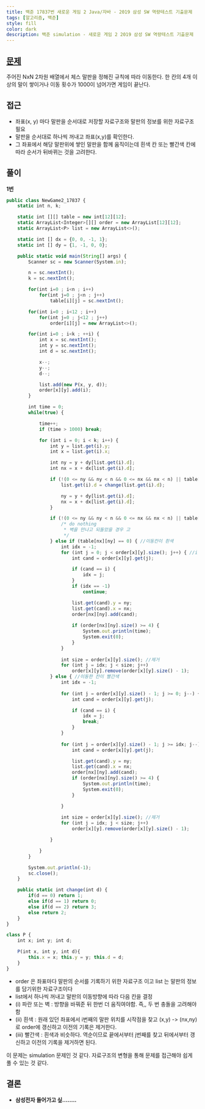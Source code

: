 ```yaml
---
title: 백준 17837번 새로운 게임 2 Java/자바 - 2019 삼성 SW 역량테스트 기출문제
tags: [알고리즘, 백준]
style: fill
color: dark
description: 백준 simulation - 새로운 게임 2 2019 삼성 SW 역량테스트 기출문제
---
```


## [문제](https://www.acmicpc.net/problem/17837)
주어진 NxN 2차원 배열에서 체스 말판을 정해진 규칙에 따라 이동한다. 한 칸의 4개 이상의 말이 쌓이거나 이동 횟수가 1000이 넘어가면 게임이 끝난다.

## 접근
- 좌표(x, y) 마다 말판을 순서대로 저장할 자료구조와 말판의 정보를 위한 자료구조 필요
- 말판을 순서대로 하나씩 꺼내고 좌표(x,y)를 확인한다.
- 그 좌표에서 해당 말판위에 쌓인 말판을 함께 움직이는데 흰색 칸 또는 빨간색 칸에 따라 순서가 뒤바뀌는 것을 고려한다.

## 풀이
**1번**

```javascript
public class NewGame2_17837 {
	static int n, k;

	static int [][] table = new int[12][12];
	static ArrayList<Integer>[][] order = new ArrayList[12][12];
	static ArrayList<P> list = new ArrayList<>();

	static int [] dx = {0, 0, -1, 1};
	static int [] dy = {1, -1, 0, 0};

	public static void main(String[] args) {
		Scanner sc = new Scanner(System.in);

		n = sc.nextInt();
		k = sc.nextInt();

		for(int i=0 ; i<n ; i++) 
			for(int j=0 ; j<n ; j++)
				table[i][j] = sc.nextInt();

		for(int i=0 ; i<12 ; i++) 
			for(int j=0 ; j<12 ; j++)
				order[i][j] = new ArrayList<>();

		for(int i=0 ; i<k ; ++i) {
			int x = sc.nextInt();
			int y = sc.nextInt();
			int d = sc.nextInt();

			x--;
			y--;
			d--;

			list.add(new P(x, y, d));
			order[x][y].add(i);			
		}

		int time = 0;
		while(true) {

			time++;
			if (time > 1000) break;

			for (int i = 0; i < k; i++) {
				int y = list.get(i).y;
				int x = list.get(i).x;

				int ny = y + dy[list.get(i).d];
				int nx = x + dx[list.get(i).d];

				if (!(0 <= ny && ny < n && 0 <= nx && nx < n) || table[nx][ny] == 2) {
					list.get(i).d = change(list.get(i).d);

					ny = y + dy[list.get(i).d];
					nx = x + dx[list.get(i).d];
				}

				if (!(0 <= ny && ny < n && 0 <= nx && nx < n) || table[nx][ny] == 2) { 
					/* do nothing
					 * 벽을 만나고 되돌았을 경우 고 
					 */
				} else if (table[nx][ny] == 0) { //이동칸이 흰색
					int idx = -1;
					for (int j = 0; j < order[x][y].size(); j++) { //i to size 까지 모두 이동
						int cand = order[x][y].get(j);

						if (cand == i) {
							idx = j;
						}
						if (idx == -1)
							continue;

						list.get(cand).y = ny;
						list.get(cand).x = nx;
						order[nx][ny].add(cand);
						
						if (order[nx][ny].size() >= 4) {
							System.out.println(time);
							System.exit(0);
						}
					}
					
					int size = order[x][y].size(); //제거
					for (int j = idx; j < size; j++)
						order[x][y].remove(order[x][y].size() - 1);
				} else { //이동한 칸이 빨간색
					int idx = -1;
					
					for (int j = order[x][y].size() - 1; j >= 0; j--) { //역순을 위해 j==i 인덱스 찾기
						int cand = order[x][y].get(j);

						if (cand == i) {
							idx = j;
							break;
						}
					}
					
					for (int j = order[x][y].size() - 1; j >= idx; j--) { //마지막부터 j까지 역순으로 이동
						int cand = order[x][y].get(j);

						list.get(cand).y = ny;
						list.get(cand).x = nx;
						order[nx][ny].add(cand);
						if (order[nx][ny].size() >= 4) {
							System.out.println(time);
							System.exit(0);
						}

					}
					
					int size = order[x][y].size(); //제거
					for (int j = idx; j < size; j++)
						order[x][y].remove(order[x][y].size() - 1);

				}

			}
		}

		System.out.println(-1);		
		sc.close();
	}

	public static int change(int d) {
		if(d == 0) return 1;
		else if(d == 1) return 0;
		else if(d == 2) return 3;
		else return 2;
	}
}

class P {
	int x; int y; int d;

	P(int x, int y, int d){
		this.x = x; this.y = y; this.d = d;
	}
}

```

- order 은 좌표마다 말판의 순서를 기록하기 위한 자료구조 이고 list 는 말판의 정보를 담기위한 자료구조이다
- list에서 하나씩 꺼내고 말판의 이동방향에 따라 다음 칸을 결정
- (i) 파란 또는 벽 : 방향을 바꿔준 뒤 한번 더 움직여야함. 즉,, 두 번 충돌을 고려해야함
- (ii) 흰색 : 원래 있던 좌표에서 i번째의 말판 위치를 시작점을 찾고 (x,y) -> (nx,ny) 로 order에 갱신하고 이전의 기록은 제거한다.
- (iii) 빨간색 : 흰색과 비슷하다. 역순이므로 끝에서부터 j번째를 찾고 뒤에서부터 갱신하고 이전의 기록을 제거하면 된다.

이 문제는 simulation 문제인 것 같다. 자료구조의 변형을 통해 문제를 접근해야 쉽게 풀 수 있는 것 같다.

## 결론
- **삼성전자 들어가고 싶........**